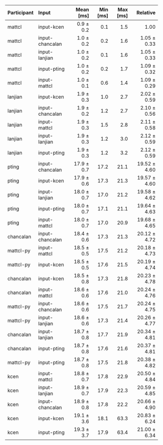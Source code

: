 | Participant | Input | Mean [ms] | Min [ms] | Max [ms] | Relative |
|:---|:---|---:|---:|---:|---:|
| mattcl | input-kcen | 0.9 ± 0.2 | 0.1 | 1.5 | 1.00 |
| mattcl | input-chancalan | 1.0 ± 0.2 | 0.2 | 1.6 | 1.05 ± 0.33 |
| mattcl | input-lanjian | 1.0 ± 0.2 | 0.1 | 1.6 | 1.05 ± 0.33 |
| mattcl | input-pting | 1.0 ± 0.2 | 0.2 | 1.7 | 1.09 ± 0.32 |
| mattcl | input-mattcl | 1.0 ± 0.1 | 0.6 | 1.4 | 1.09 ± 0.29 |
| lanjian | input-kcen | 1.9 ± 0.3 | 1.0 | 2.7 | 2.02 ± 0.59 |
| lanjian | input-chancalan | 1.9 ± 0.2 | 1.2 | 2.7 | 2.10 ± 0.56 |
| lanjian | input-mattcl | 1.9 ± 0.3 | 1.5 | 2.8 | 2.11 ± 0.58 |
| lanjian | input-lanjian | 1.9 ± 0.3 | 1.2 | 3.0 | 2.12 ± 0.59 |
| lanjian | input-pting | 1.9 ± 0.3 | 1.2 | 3.2 | 2.12 ± 0.59 |
| pting | input-chancalan | 17.9 ± 0.7 | 17.2 | 21.1 | 19.52 ± 4.60 |
| pting | input-kcen | 17.9 ± 0.6 | 17.3 | 21.3 | 19.57 ± 4.60 |
| pting | input-lanjian | 18.0 ± 0.7 | 17.0 | 21.2 | 19.58 ± 4.62 |
| pting | input-pting | 18.0 ± 0.7 | 17.1 | 21.1 | 19.64 ± 4.63 |
| pting | input-mattcl | 18.0 ± 0.7 | 17.0 | 20.9 | 19.68 ± 4.65 |
| chancalan | input-chancalan | 18.4 ± 0.6 | 17.3 | 21.3 | 20.12 ± 4.72 |
| mattcl-py | input-mattcl | 18.5 ± 0.5 | 17.5 | 21.2 | 20.18 ± 4.73 |
| mattcl-py | input-kcen | 18.5 ± 0.5 | 17.6 | 21.5 | 20.19 ± 4.74 |
| chancalan | input-kcen | 18.5 ± 0.8 | 17.3 | 21.8 | 20.23 ± 4.78 |
| chancalan | input-mattcl | 18.6 ± 0.6 | 17.6 | 21.0 | 20.24 ± 4.76 |
| mattcl-py | input-chancalan | 18.6 ± 0.6 | 17.5 | 21.7 | 20.24 ± 4.75 |
| mattcl-py | input-lanjian | 18.6 ± 0.6 | 17.3 | 21.4 | 20.26 ± 4.77 |
| chancalan | input-lanjian | 18.7 ± 0.8 | 17.7 | 21.9 | 20.34 ± 4.81 |
| chancalan | input-pting | 18.7 ± 0.8 | 17.6 | 21.6 | 20.37 ± 4.81 |
| mattcl-py | input-pting | 18.7 ± 0.8 | 17.5 | 21.8 | 20.38 ± 4.82 |
| kcen | input-mattcl | 18.8 ± 0.7 | 17.8 | 22.9 | 20.50 ± 4.84 |
| kcen | input-lanjian | 18.9 ± 0.7 | 17.9 | 22.3 | 20.59 ± 4.85 |
| kcen | input-chancalan | 18.9 ± 0.8 | 17.8 | 22.2 | 20.66 ± 4.90 |
| kcen | input-kcen | 19.1 ± 3.6 | 18.1 | 63.3 | 20.83 ± 6.24 |
| kcen | input-pting | 19.3 ± 3.7 | 17.9 | 63.4 | 21.00 ± 6.34 |
